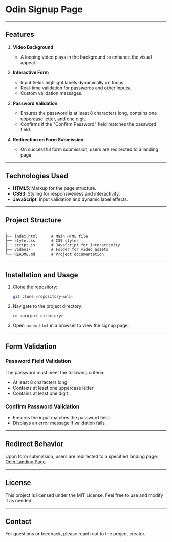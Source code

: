 # Odin Signup Page

---

## Features

1. **Video Background**

    - A looping video plays in the background to enhance the visual appeal.

2. **Interactive Form**

    - Input fields highlight labels dynamically on focus.
    - Real-time validation for passwords and other inputs.
    - Custom validation messages.

3. **Password Validation**

    - Ensures the password is at least 8 characters long, contains one uppercase letter, and one digit.
    - Confirms if the "Confirm Password" field matches the password field.

4. **Redirection on Form Submission**

    - On successful form submission, users are redirected to a landing page.

---

## Technologies Used

-   **HTML5**: Markup for the page structure.
-   **CSS3**: Styling for responsiveness and interactivity.
-   **JavaScript**: Input validation and dynamic label effects.

---

## Project Structure

```
.
├── index.html      # Main HTML file
├── style.css       # CSS styles
├── script.js       # JavaScript for interactivity
├── videos/         # Folder for video assets
└── README.md       # Project documentation
```

---

## Installation and Usage

1. Clone the repository:

    ```bash
    git clone <repository-url>
    ```

2. Navigate to the project directory:

    ```bash
    cd <project-directory>
    ```

3. Open `index.html` in a browser to view the signup page.

---

## Form Validation

### Password Field Validation

The password must meet the following criteria:

-   At least 8 characters long
-   Contains at least one uppercase letter
-   Contains at least one digit

### Confirm Password Validation

-   Ensures the input matches the password field.
-   Displays an error message if validation fails.

---

## Redirect Behavior

Upon form submission, users are redirected to a specified landing page:
[Odin Landing Page](https://szidelo.github.io/odin-landing-page/)

---

## License

This project is licensed under the MIT License. Feel free to use and modify it as needed.

---

## Contact

For questions or feedback, please reach out to the project creator.
